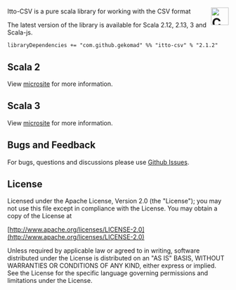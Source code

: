 <a href="https://typelevel.org/cats/"><img src="https://typelevel.org/cats/img/cats-badge.svg" height="40px" align="right" alt="Cats friendly" /></a>
======


Itto-CSV is a pure scala library for working with the CSV format

The latest version of the library is available for Scala 2.12, 2.13, 3 and Scala-js.

`libraryDependencies += "com.github.gekomad" %% "itto-csv" % "2.1.2"`

Scala 2
-------
View [microsite](https://gekomad.github.io/itto-csv/v1/docs/) for more information.

Scala 3
-------

View [microsite](https://gekomad.github.io/itto-csv/v2/docs/) for more information.


## Bugs and Feedback
For bugs, questions and discussions please use [Github Issues](https://github.com/gekomad/itto-csv/issues).

## License

Licensed under the Apache License, Version 2.0 (the "License"); you may not use this file except in compliance
with the License. You may obtain a copy of the License at

[http://www.apache.org/licenses/LICENSE-2.0](http://www.apache.org/licenses/LICENSE-2.0)

Unless required by applicable law or agreed to in writing, software distributed under the License is distributed on an
"AS IS" BASIS, WITHOUT WARRANTIES OR CONDITIONS OF ANY KIND, either express or implied.
See the License for the specific language governing permissions and limitations under the License.

